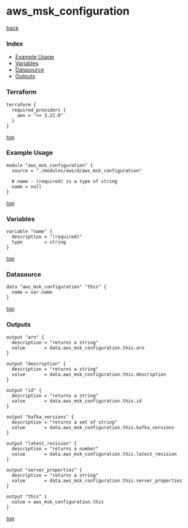 # aws_msk_configuration
[back](../aws.md)
### Index
- [Example Usage](#example-usage)
- [Variables](#variables)
- [Datasource](#datasource)
- [Outputs](#outputs)
### Terraform
```hcl
terraform {
  required_providers {
    aws = ">= 3.22.0"
  }
}
```
[top](#index)
### Example Usage
```hcl
module "aws_msk_configuration" {
  source = "./modules/aws/d/aws_msk_configuration"

  # name - (required) is a type of string
  name = null
}
```
[top](#index)
### Variables
```hcl
variable "name" {
  description = "(required)"
  type        = string
}
```
[top](#index)

### Datasource
```hcl
data "aws_msk_configuration" "this" {
  name = var.name
}
```
[top](#index)
### Outputs
```hcl
output "arn" {
  description = "returns a string"
  value       = data.aws_msk_configuration.this.arn
}

output "description" {
  description = "returns a string"
  value       = data.aws_msk_configuration.this.description
}

output "id" {
  description = "returns a string"
  value       = data.aws_msk_configuration.this.id
}

output "kafka_versions" {
  description = "returns a set of string"
  value       = data.aws_msk_configuration.this.kafka_versions
}

output "latest_revision" {
  description = "returns a number"
  value       = data.aws_msk_configuration.this.latest_revision
}

output "server_properties" {
  description = "returns a string"
  value       = data.aws_msk_configuration.this.server_properties
}

output "this" {
  value = aws_msk_configuration.this
}
```
[top](#index)
